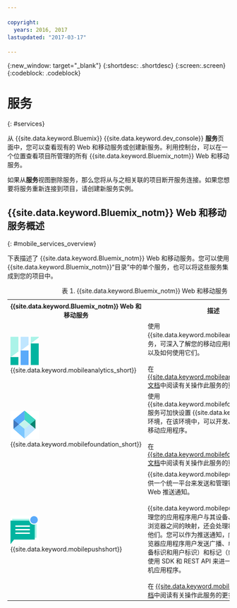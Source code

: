 ```yaml
---

copyright:
  years: 2016, 2017
lastupdated: "2017-03-17"

---
```

{:new_window: target="_blank"}
{:shortdesc: .shortdesc}
{:screen:.screen}
{:codeblock: .codeblock}

# 服务
{: #services}

从 {{site.data.keyword.Bluemix}} {{site.data.keyword.dev_console}} **服务**页面中，您可以查看现有的 Web 和移动服务或创建新服务。利用控制台，可以在一个位置查看项目所管理的所有 {{site.data.keyword.Bluemix_notm}} Web 和移动服务。  

如果从**服务**视图删除服务，那么您将从与之相关联的项目断开服务连接。如果您想要将服务重新连接到项目，请创建新服务实例。

## {{site.data.keyword.Bluemix_notm}} Web 和移动服务概述
{: #mobile_services_overview}

下表描述了 {{site.data.keyword.Bluemix_notm}} Web 和移动服务。您可以使用 {{site.data.keyword.Bluemix_notm}}“目录”中的单个服务，也可以将这些服务集成到您的项目中。

<table summary="此表描述了 {{site.data.keyword.Bluemix_notm}} Web 和移动服务，并提供了服务文档的链接">
<caption>表 1. {{site.data.keyword.Bluemix_notm}} Web 和移动服务</caption>
<th>{{site.data.keyword.Bluemix_notm}} Web 和移动服务</th>
<th>描述</th>
<tr>
<td> <img src="images/mobile_analytics_icon.png" alt="{{site.data.keyword.mobileanalytics_short}} 图标"><br/>{{site.data.keyword.mobileanalytics_short}}</td>
<td valign="top">使用 {{site.data.keyword.mobileanalytics_full}} 服务，可深入了解您的移动应用程序的性能如何，以及如何使用它们。<br/><br/>
在 <a href="/docs/services/mobileanalytics/index.html" alt="{{site.data.keyword.mobileanalytics_short}} 文档链接">{{site.data.keyword.mobileanalytics_short}} 文档</a>中阅读有关操作此服务的更多信息。</td>
</tr>
<tr>
<td><img src="images/MFPFoundation_icon.png" alt="{{site.data.keyword.mobilefoundation_short}} 服务图标"><br/> {{site.data.keyword.mobilefoundation_short}}</td>
<td valign="top">使用 {{site.data.keyword.mobilefoundation_long}} 服务可加快设置 {{site.data.keyword.mfp_full}} 环境，在该环境中，可以开发、测试和使用企业移动应用程序。
<br/><br/>
在 <a href="/docs/services/mobilefoundation/index.html" alt="{{site.data.keyword.mobilefoundation_short}} 文档链接">{{site.data.keyword.mobilefoundation_short}} 文档</a>中阅读有关操作此服务的更多信息。</td>
</tr>
<tr>
<!--
<td><img src="images/mqa_icon.png" alt="{{site.data.keyword.mqa}} service icon"><br/>{{site.data.keyword.mqa}}</td>
<td valign="top">Use the {{site.data.keyword.mqafull}} service to discover and set up mobile quality services for your apps. You can view high-level quality metrics for your mobile apps to get a quick understanding of the issues for apps that you are working on. These metrics include information for crashes, bugs, user feedback, and user sentiment. By viewing this information for your apps, you can determine whether to investigate specific issues further.<br/><br/>
Read more about operating this service in the <a href="/docs/services/MobileQualityAssurance/index.html" alt="{{site.data.keyword.mqa}} documentation link">{{site.data.keyword.mqa}} documentation</a>.</td>
-->
</tr>
<tr>
<td><img src="images/push_icon.png" alt="{{site.data.keyword.mobilepushshort}} 服务图标"><br/>{{site.data.keyword.mobilepushshort}}</td>
<td valign="top">{{site.data.keyword.mobilepushfull}} 服务提供一个统一平台来发送和管理针对平台的移动和 Web 推送通知。
<br/><br/>
{{site.data.keyword.mobilepushshort}} 会管理您的应用程序用户与其设备、设备平台、Web 浏览器之间的映射，还会处理将推送通知派送给他们。您可以作为推送通知，向移动和Web 浏览器应用程序用户发送广播、单点广播（基于设备标识和用户标识）和标记（或主题）。还可以使用 SDK 和 REST API 来进一步开发您的客户机应用程序。<br/><br/>
在 <a href="/docs/services/mobilepush/index.html" alt="{{site.data.keyword.mobilepushshort}} 文档链接">{{site.data.keyword.mobilepushshort}} 文档</a>中阅读有关操作此服务的更多信息。</td>
</table>

